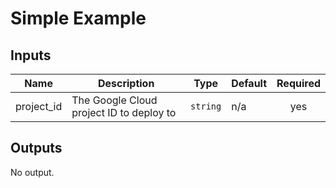 # Simple Example

<!-- BEGINNING OF PRE-COMMIT-TERRAFORM DOCS HOOK -->
## Inputs

| Name | Description | Type | Default | Required |
|------|-------------|------|---------|:--------:|
| project\_id | The Google Cloud project ID to deploy to | `string` | n/a | yes |

## Outputs

No output.

<!-- END OF PRE-COMMIT-TERRAFORM DOCS HOOK -->
